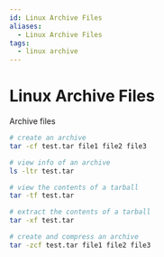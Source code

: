 ```yaml
---
id: Linux Archive Files
aliases:
  - Linux Archive Files
tags:
  - linux archive
---
```


# Linux Archive Files

Archive files

```bash
# create an archive
tar -cf test.tar file1 file2 file3

# view info of an archive
ls -ltr test.tar

# view the contents of a tarball
tar -tf test.tar

# extract the contents of a tarball
tar -xf test.tar

# create and compress an archive
tar -zcf test.tar file1 file2 file3
```
